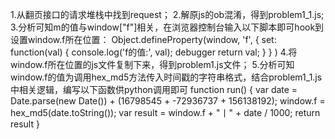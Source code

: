 1.从翻页接口的请求堆栈中找到request；
2.解原js的ob混淆，得到problem1_1.js;
3.分析可知m的值与window["f"]相关，在浏览器控制台输入以下脚本即可hook到设置window.f所在位置：
    Object.defineProperty(window, 'f', {
       set: function(val) {
                console.log('f的值:', val);
                debugger
                return val;
            }
        }
    )
4.将window.f所在位置的js文件复制下来，得到problem1.js文件；
5.分析可知window.f的值为调用hex_md5方法传入时间戳的字符串格式，结合problem1_1.js中相关逻辑，编写以下函数供python调用即可
function run() {
    var date = Date.parse(new Date()) + (16798545 + -72936737 + 156138192);
    window.f = hex_md5(date.toString());
    var result =  window.f + "丨" + date / 1000;
    return result
}